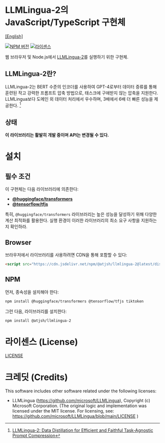 # LLMLingua-2의 JavaScript/TypeScript 구현체

[[English]](README.md)

[![NPM 버전](https://img.shields.io/npm/v/%40atjsh%2Fllmlingua-2)](https://www.npmjs.com/package/@atjsh/llmlingua-2)
[![라이센스](https://img.shields.io/badge/license-MIT-blue.svg)](LICENSE)

웹 브라우저 및 Node.js에서 [LLMLingua-2](https://github.com/microsoft/LLMLingua-2)를 실행하기 위한 구현체.

## LLMLingua-2란?

LLMLingua-2는 BERT 수준의 인코더를 사용하여 GPT-4로부터 데이터 증류를 통해 훈련된 작고 강력한 프롬프트 압축 방법으로, 태스크에 구애받지 않는 압축을 지원한다. LLMLingua보다 도메인 외 데이터 처리에서 우수하며, 3배에서 6배 더 빠른 성능을 제공한다. [^llmlingua-2]

[^llmlingua-2]: [LLMLingua-2: Data Distillation for Efficient and Faithful Task-Agnostic Prompt Compression](https://aclanthology.org/2024.findings-acl.57/)

## 상태

**이 라이브러리는 활발히 개발 중이며 API는 변경될 수 있다.**

# 설치

## 필수 조건

이 구현체는 다음 라이브러리에 의존한다:

- [**@huggingface/transformers**](https://github.com/huggingface/transformers.js)
- [**@tensorflow/tfjs**](https://github.com/tensorflow/tfjs)

특히, `@huggingface/transformers` 라이브러리는 높은 성능을 달성하기 위해 다양한 계산 최적화를 활용한다. 실행 환경이 이러한 라이브러리의 최소 요구 사항을 지원하는지 확인하라.

## Browser

브라우저에서 라이브러리를 사용하려면 CDN을 통해 포함할 수 있다:

```html
<script src="https://cdn.jsdelivr.net/npm/@atjsh/llmlingua-2@latest/dist/llmlingua-2.min.js"></script>
```

## NPM

먼저, 종속성을 설치해야 한다:

```sh
npm install @huggingface/transformers @tensorflow/tfjs tiktoken
```

그런 다음, 라이브러리를 설치한다:

```sh
npm install @atjsh/llmlingua-2
```

# 라이센스 (License)

[LICENSE](LICENSE)

# 크레딧 (Credits)

This software includes other software related under the following licenses:

- LLMLingua (https://github.com/microsoft/LLMLingua), Copyright (c) Microsoft Corporation. (The original logic and implementation was licensed under the MIT license. For licensing, see: https://github.com/microsoft/LLMLingua/blob/main/LICENSE )
